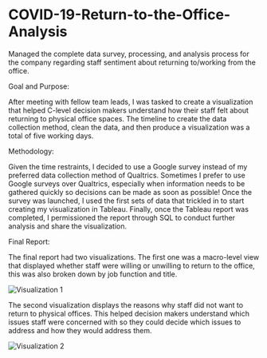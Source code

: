# COVID-19-Return-to-the-Office-Analysis

Managed the complete data survey, processing, and analysis process for the company regarding staff sentiment about returning to/working from the office.

Goal and Purpose:

After meeting with fellow team leads, I was tasked to create a visualization that helped C-level decision makers understand how their staff felt about returning to physical office spaces. The timeline to create the data collection method, clean the data, and then produce a visualization was a total of five working days. 

Methodology:

Given the time restraints, I decided to use a Google survey instead of my preferred data collection method of Qualtrics. Sometimes I prefer to use Google surveys over Qualtrics, especially when information needs to be gathered quickly so decisions can be made as soon as possible! Once the survey was launched, I used the first sets of data that trickled in to start creating my visualization in Tableau. Finally, once the Tableau report was completed, I permissioned the report through SQL to conduct further analysis and share the visualization.

Final Report:

The final report had two visualizations. The first one was a macro-level view that displayed whether staff were willing or unwilling to return to the office, this was also broken down by job function and title. 

![Visualization 1](Visualization-1.gif)

The second visualization displays the reasons why staff did not want to return to physical offices. This helped decision makers understand which issues staff were concerned with so they could decide which issues to address and how they would address them.

![Visualization 2](Visualization-2.gif)
